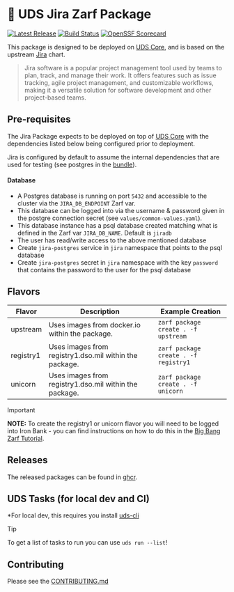 # 🏪 UDS Jira Zarf Package

[![Latest Release](https://img.shields.io/github/v/release/defenseunicorns/uds-package-jira)](https://github.com/defenseunicorns/uds-package-jira/releases)
[![Build Status](https://img.shields.io/github/actions/workflow/status/defenseunicorns/uds-package-jira/tag-and-release.yaml)](https://github.com/defenseunicorns/uds-package-jira/actions/workflows/tag-and-release.yaml)
[![OpenSSF Scorecard](https://api.securityscorecards.dev/projects/github.com/defenseunicorns/uds-package-jira/badge)](https://api.securityscorecards.dev/projects/github.com/defenseunicorns/uds-package-jira)

This package is designed to be deployed on [UDS Core](https://github.com/defenseunicorns/uds-core), and is based on the upstream [Jira](https://github.com/atlassian/data-center-helm-charts/tree/main/src/main/charts/jira) chart.

> Jira software is a popular project management tool used by teams to plan, track, and manage their work. It offers features such as issue tracking, agile project management, and customizable workflows, making it a versatile solution for software development and other project-based teams.

## Pre-requisites

The Jira Package expects to be deployed on top of [UDS Core](https://github.com/defenseunicorns/uds-core) with the dependencies listed below being configured prior to deployment.

Jira is configured by default to assume the internal dependencies that are used for testing (see postgres in the [bundle](bundle/uds-bundle.yaml)).

#### Database

- A Postgres database is running on port `5432` and accessible to the cluster via the `JIRA_DB_ENDPOINT` Zarf var.
- This database can be logged into via the username & password given in the postgre connection secret (see `values/common-values.yaml`).
- This database instance has a psql database created matching what is defined in the Zarf var `JIRA_DB_NAME`. Default is `jiradb`
- The user has read/write access to the above mentioned database
- Create `jira-postgres` service in `jira` namespace that points to the psql database
- Create `jira-postgres` secret in `jira` namespace with the key `password` that contains the password to the user for the psql database

## Flavors

| Flavor    | Description                                            | Example Creation                     |
| --------- | ------------------------------------------------------ | ------------------------------------ |
| upstream  | Uses images from docker.io within the package.         | `zarf package create . -f upstream`  |
| registry1 | Uses images from registry1.dso.mil within the package. | `zarf package create . -f registry1` |
| unicorn   | Uses images from registry1.dso.mil within the package. | `zarf package create . -f unicorn`   |

> [!IMPORTANT]
> **NOTE:** To create the registry1 or unicorn flavor you will need to be logged into Iron Bank - you can find instructions on how to do this in the [Big Bang Zarf Tutorial](https://docs.zarf.dev/tutorials/6-big-bang/#setup).

## Releases

The released packages can be found in [ghcr](https://github.com/defenseunicorns/uds-package-jira/pkgs/container/packages%2Fuds%2Fjira).

## UDS Tasks (for local dev and CI)

*For local dev, this requires you install [uds-cli](https://github.com/defenseunicorns/uds-cli?tab=readme-ov-file#install)

> [!TIP]
> To get a list of tasks to run you can use `uds run --list`!

## Contributing

Please see the [CONTRIBUTING.md](./CONTRIBUTING.md)
